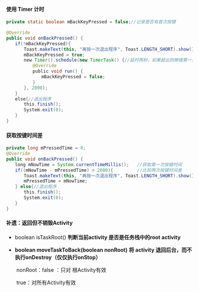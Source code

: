 #### 使用 Timer 计时

```java
private static boolean mBackKeyPressed = false;//记录是否有首次按键

@Override
public void onBackPressed() {
　　if(!mBackKeyPressed){
　　　　Toast.makeText(this, "再按一次退出程序", Toast.LENGTH_SHORT).show();
　　　　mBackKeyPressed = true;
　　　　new Timer().schedule(new TimerTask() {//延时两秒，如果超出则擦错第一次按键记录
　　　　　　@Override
　　　　　　public void run() {
　　　　　　　　mBackKeyPressed = false;
　　　　　　}
　　　　}, 2000);
　　}
　　else{//退出程序
　　　　this.finish();
　　　　System.exit(0);
　　}
}
```





#### 获取按键时间差

```java
private long mPressedTime = 0;
@Override
public void onBackPressed() {
　　long mNowTime = System.currentTimeMillis();   //获取第一次按键时间
　　if((mNowTime - mPressedTime) > 2000){         //比较两次按键时间差
　　　　Toast.makeText(this, "再按一次退出程序", Toast.LENGTH_SHORT).show();
　　　　mPressedTime = mNowTime;
　　} else{//退出程序
　　　　this.finish();
　　　　System.exit(0);
　　}
}
```



#### 补遗：返回但不销毁Activity

- boolean  isTaskRoot()  **判断当前activity 是否是任务栈中的root activity**

- **boolean moveTaskToBack(boolean nonRoot)**  **将 activity 退回后台，而不执行onDestroy（仅仅执行onStop）**

  ​	nonRoot：false ：只对 根Activity有效

  ​			    true：对所有Activity有效